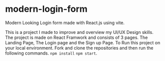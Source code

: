 # modern-login-form
Modern Looking Login form made with React.js using vite.

This is a project I made to improve and overview my UI/UX Design skills. The project is made on React Framwork and consists of 3 pages. The Landing Page, The Login page and the Sign up Page.
To Run this project on your local environment. Fork and clone the repositories and then run the following commands.
`npm install`
`npm start`.


